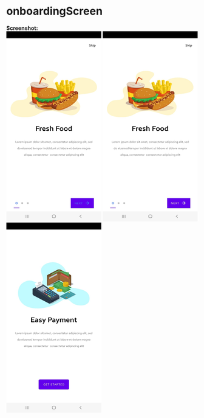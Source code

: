 ﻿# onboardingScreen<br>
  <b>Screenshot:</b><br>
 <img src="Images/ss1.jpeg" width="250" height="500">
 <img src="Images/ss3.jpeg" width="250" height="500">
 <img src="Images/ss2.jpeg" width="250" height="500">


